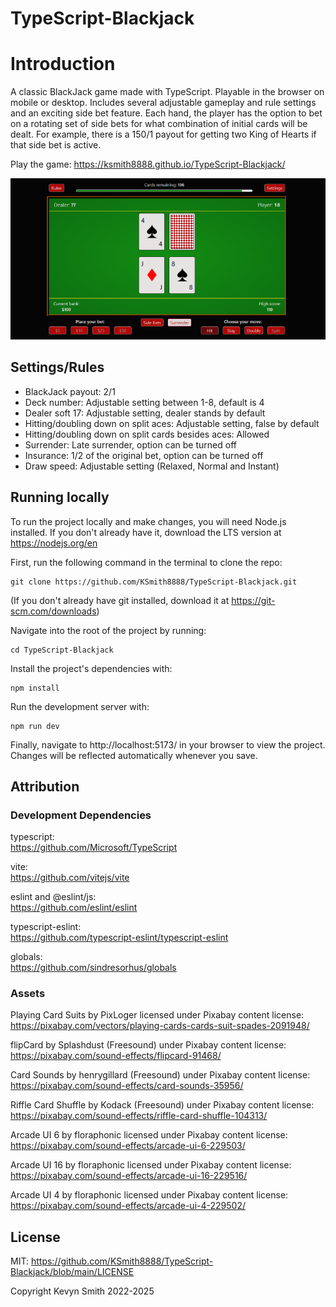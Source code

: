 # TypeScript-Blackjack

# Introduction

A classic BlackJack game made with TypeScript. Playable in the browser on mobile or desktop. Includes several adjustable gameplay and rule settings and an exciting side bet feature. Each hand, the player has the option to bet on a rotating set of side bets for what combination of initial cards will be dealt. For example, there is a 150/1 payout for getting two King of Hearts if that side bet is active.

Play the game: https://ksmith8888.github.io/TypeScript-Blackjack/

![Playing cards on a green background resembling a casino table, above a series of red buttons providing gameplay options](/public/blackjack-readme-screenshot.png)

## Settings/Rules

-   BlackJack payout: 2/1
-   Deck number: Adjustable setting between 1-8, default is 4
-   Dealer soft 17: Adjustable setting, dealer stands by default
-   Hitting/doubling down on split aces: Adjustable setting, false by default
-   Hitting/doubling down on split cards besides aces: Allowed
-   Surrender: Late surrender, option can be turned off
-   Insurance: 1/2 of the original bet, option can be turned off
-   Draw speed: Adjustable setting (Relaxed, Normal and Instant)

## Running locally

To run the project locally and make changes, you will need Node.js installed. If you don't already have it, download the LTS version at https://nodejs.org/en

First, run the following command in the terminal to clone the repo:

```
git clone https://github.com/KSmith8888/TypeScript-Blackjack.git
```

(If you don't already have git installed, download it at https://git-scm.com/downloads)

Navigate into the root of the project by running:

```
cd TypeScript-Blackjack
```

Install the project's dependencies with:

```
npm install
```

Run the development server with:

```
npm run dev
```

Finally, navigate to http://localhost:5173/ in your browser to view the project. Changes will be reflected automatically whenever you save.

## Attribution

### Development Dependencies

typescript:  
https://github.com/Microsoft/TypeScript

vite:  
https://github.com/vitejs/vite

eslint and @eslint/js:  
https://github.com/eslint/eslint

typescript-eslint:  
https://github.com/typescript-eslint/typescript-eslint

globals:  
https://github.com/sindresorhus/globals

### Assets

Playing Card Suits by PixLoger licensed under Pixabay content license:  
https://pixabay.com/vectors/playing-cards-cards-suit-spades-2091948/

flipCard by Splashdust (Freesound) under Pixabay content license:  
https://pixabay.com/sound-effects/flipcard-91468/

Card Sounds by henrygillard (Freesound) under Pixabay content license:  
https://pixabay.com/sound-effects/card-sounds-35956/

Riffle Card Shuffle by Kodack (Freesound) under Pixabay content license:  
https://pixabay.com/sound-effects/riffle-card-shuffle-104313/

Arcade UI 6 by floraphonic licensed under Pixabay content license:  
https://pixabay.com/sound-effects/arcade-ui-6-229503/

Arcade UI 16 by floraphonic licensed under Pixabay content license:  
https://pixabay.com/sound-effects/arcade-ui-16-229516/

Arcade UI 4 by floraphonic licensed under Pixabay content license:  
https://pixabay.com/sound-effects/arcade-ui-4-229502/

## License

MIT: https://github.com/KSmith8888/TypeScript-Blackjack/blob/main/LICENSE

Copyright Kevyn Smith 2022-2025
